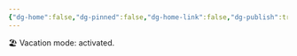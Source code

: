 ```yaml
---
{"dg-home":false,"dg-pinned":false,"dg-home-link":false,"dg-publish":true,"tags":["dgblip"],"disabled rules":["yaml-title","yaml-title-alias","file-name-heading"],"title":"philipp on mastodon @ 2024-10-14","created-date":"2024-10-14T06:19:21","id":113304322786581840,"updated-date":"2025-05-02T08:50:44","dg-path":"blips/113304322786581835.md","permalink":"/blips/113304322786581835/","dgPassFrontmatter":true}
---
```



🏖️ Vacation mode: activated.




